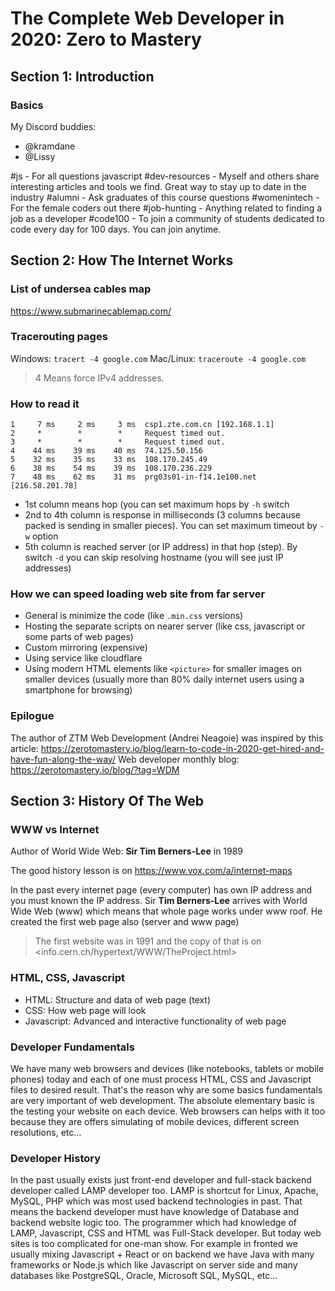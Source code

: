 # The Complete Web Developer in 2020: Zero to Mastery

## Section 1: Introduction

### Basics

My Discord buddies:

- @kramdane
- @Lissy

 #js - For all questions javascript
 #dev-resources - Myself and others share interesting articles and tools we find. Great way to stay up to date in the industry
 #alumni - Ask graduates of this course questions
 #womenintech - For the female coders out there
 #job-hunting - Anything related to finding a job as a developer
 #code100 - To join a community of students dedicated to code every day for 100 days. You can join anytime.

## Section 2: How The Internet Works

### List of undersea cables map

<https://www.submarinecablemap.com/>

### Tracerouting pages

Windows: ```tracert -4 google.com```
Mac/Linux: ```traceroute -4 google.com```

>4 Means force IPv4 addresses.

### How to read it

```console
1     7 ms     2 ms     3 ms  csp1.zte.com.cn [192.168.1.1]
2     *        *        *     Request timed out.
3     *        *        *     Request timed out.
4    44 ms    39 ms    40 ms  74.125.50.156
5    32 ms    35 ms    33 ms  108.170.245.49
6    38 ms    54 ms    39 ms  108.170.236.229
7    48 ms    62 ms    31 ms  prg03s01-in-f14.1e100.net [216.58.201.78]
```

- 1st column means hop (you can set maximum hops by ```-h``` switch
- 2nd to 4th column is response in milliseconds (3 columns because packed is sending in smaller pieces). You can set maximum timeout by ```-w``` option
- 5th column is reached server (or IP address) in that hop (step). By switch ```-d``` you can skip resolving hostname (you will see just IP addresses)

### How we can speed loading web site from far server

- General is minimize the code (like ```.min.css``` versions)
- Hosting the separate scripts on nearer server (like css, javascript or some parts of web pages)
- Custom mirroring (expensive)
- Using service like cloudflare
- Using modern HTML elements like ```<picture>``` for smaller images on smaller devices (usually more than 80% daily internet users using a smartphone for browsing)

### Epilogue

The author of ZTM Web Development (Andrei Neagoie) was inspired by this article: <https://zerotomastery.io/blog/learn-to-code-in-2020-get-hired-and-have-fun-along-the-way/>
Web developer monthly blog: <https://zerotomastery.io/blog/?tag=WDM>

## Section 3: History Of The Web

### WWW vs Internet

Author of World Wide Web: **Sir Tim Berners-Lee** in 1989

The good history lesson is on <https://www.vox.com/a/internet-maps>

In the past every internet page (every computer) has own IP address and you must known the IP address.
Sir **Tim Berners-Lee** arrives with World Wide Web (www) which means that whole page works under www roof.
He created the first web page also (server and www page)

>The first website was in 1991 and the copy of that is on <info.cern.ch/hypertext/WWW/TheProject.html>

### HTML, CSS, Javascript

- HTML: Structure and data of web page (text)
- CSS: How web page will look
- Javascript: Advanced and interactive functionality of web page

### Developer Fundamentals

We have many web browsers and devices (like notebooks, tablets or mobile phones) today and each of one must process HTML, CSS and Javascript files
to desired result. That's the reason why are some basics fundamentals are very important of web development.
The absolute elementary basic is the testing your website on each device. Web browsers can helps with it too because they are offers simulating of
mobile devices, different screen resolutions, etc...

### Developer History

In the past usually exists just front-end developer and full-stack backend developer called LAMP developer too. LAMP is shortcut for Linux, Apache, MySQL, PHP
which was most used backend technologies in past. That means the backend developer must have knowledge of Database and backend website logic too.
The programmer which had knowledge of LAMP, Javascript, CSS and HTML was Full-Stack developer.
But today web sites is too complicated for one-man show.
For example in fronted we usually mixing Javascript + React
or on backend we have Java with many frameworks or Node.js
which like Javascript on server side and many
databases like PostgreSQL, Oracle, Microsoft SQL, MySQL, etc...
